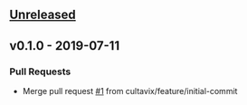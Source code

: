 <a name="unreleased"></a>
## [Unreleased]


<a name="v0.1.0"></a>
## v0.1.0 - 2019-07-11
### Pull Requests
- Merge pull request [#1](https://github.com/cultavix/aws-ecs-cluster-example-terraform/issues/1) from cultavix/feature/initial-commit


[Unreleased]: https://github.com/cultavix/aws-ecs-cluster-example-terraform/compare/v0.1.0...HEAD
